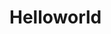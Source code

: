 # Helloworld
<?xml version="1.0" encoding="UTF-8" ?> 
<Module>
  <ModulePrefs title="hello world example" /> 
  <Content type="html">
     <![CDATA[ 
       Hello, world!
     ]]>
  </Content> 
</Module>

